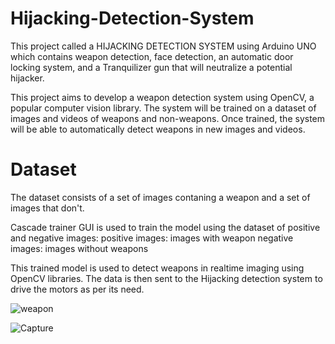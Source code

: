 # Hijacking-Detection-System

This project called a HIJACKING DETECTION SYSTEM using Arduino UNO which contains weapon detection, face detection, an automatic door locking system, and a Tranquilizer gun that will neutralize a potential hijacker.

This project aims to develop a weapon detection system using OpenCV, a popular computer vision library. The system will be trained on a dataset of images and videos of weapons and non-weapons. Once trained, the system will be able to automatically detect weapons in new images and videos.

# Dataset
The dataset consists of a set of images contaning a weapon and a set of images that don't.

Cascade trainer GUI is used to train the model using the dataset of positive and negative images:
positive images: images with weapon
negative images: images without weapons

This trained model is used to detect weapons in realtime imaging using OpenCV libraries.
The data is then sent to the Hijacking detection system to drive the motors as per its need.

![weapon](https://github.com/k8wi/Hijacking-Detection-System/assets/95972832/1a68f0f6-1531-4b79-b6a2-a9ad842746a5)


![Capture](https://github.com/k8wi/Hijacking-Detection-System/assets/95972832/75c1c0e4-2b6c-49cb-af00-f918a30b2024)
